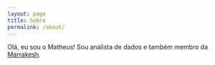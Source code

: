 ```yaml
---
layout: page
title: Sobre
permalink: /about/
---
```


Olá, eu sou o Matheus! Sou analista de dados e também membro da <a href="https://www.instagram.com/mrrkshtea" target="_blank">Marrakesh</a>.
